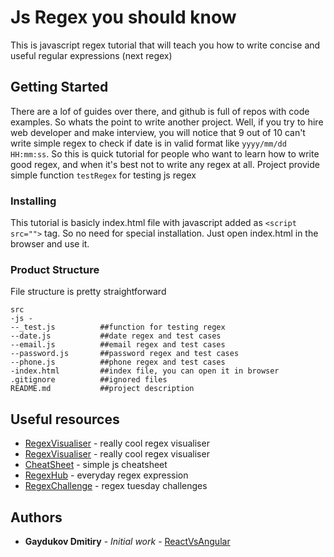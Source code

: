 # Js Regex you should know

This is javascript regex tutorial that will teach you how to write concise and useful regular expressions (next regex)

## Getting Started

 There are a lof of guides over there, and github is full of repos with code examples. So whats the point to write another project.
 Well, if you try to hire web developer and make interview, you will notice that 9 out of 10 can't write simple regex to check if
 date is in valid format like ```yyyy/mm/dd HH:mm:ss```. So this is quick tutorial for people who want to learn how to write good regex, and when it's best not to write any regex at all.
 Project provide simple function ```testRegex``` for testing js regex


### Installing

This tutorial is basicly index.html file with javascript added as ```<script src="">``` tag. So no need for special installation. Just open index.html in the browser
and use it.

### Product Structure

File structure is pretty straightforward
```
src
-js -
--_test.js          ##function for testing regex
--date.js           ##date regex and test cases
--email.js          ##email regex and test cases
--password.js       ##password regex and test cases
--phone.js          ##phone regex and test cases
-index.html         ##index file, you can open it in browser
.gitignore          ##ignored files
README.md           ##project description
```


## Useful resources

* [RegexVisualiser](https://regexper.com ) - really cool regex visualiser
* [RegexVisualiser](https://www.debuggex.com/) - really cool regex visualiser
* [CheatSheet](https://www.debuggex.com/cheatsheet/regex/javascript) - simple js cheatsheet
* [RegexHub](https://projects.lukehaas.me/regexhub ) - everyday regex expression
* [RegexChallenge](http://callumacrae.github.io/regex-tuesday/ ) - regex tuesday challenges

## Authors

* **Gaydukov Dmitiry** - *Initial work* - [ReactVsAngular](https://github.com/dgaydukov/react-vs-angular)